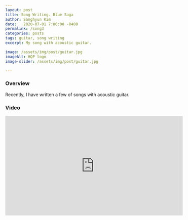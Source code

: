 ```yaml
---
layout: post
title: Song Writing. Blue Saga
author: Sanghyun Kim
date:   2020-07-01 7:00:00 -0400
permalink: /song3
categories: posts
tags: guitar, song writing
excerpt: My song with acoustic guitar.

image: /assets/img/post/guitar.jpg
imageAlt: HQP logo
image-slider: /assets/img/post/guitar.jpg

---
```

### Overview
Recently, I have written a few of songs with acoustic guitar.

### Video
<div class="row projects-display">
					<div class="video-container">
						<iframe width="560" height="315" src="https://www.youtube.com/embed/xH2qnqE8QZU
" frameborder="0" allowfullscreen></iframe>
					</div>
</div>

